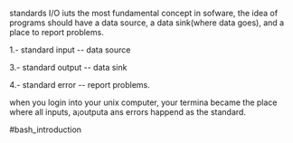 standards I/O iuts the most fundamental concept in sofware, the idea of programs should have a data source, a data sink(where data goes), and a place to report problems.

1.- standard input -- data source

3.- standard output -- data sink

4.- standard error -- report problems.

when you login into your unix computer, your termina became the place where all inputs, a¡outputa ans errors happend as the standard.


#bash_introduction
